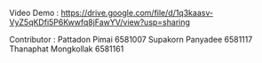 Video Demo : https://drive.google.com/file/d/1q3kaasv-VyZ5qKDfi5P6Kwwfq8jFawYV/view?usp=sharing

Contributor : 
Pattadon Pimai 6581007
Supakorn Panyadee 6581117
Thanaphat Mongkollak 6581161
